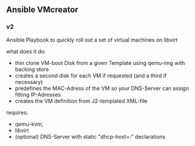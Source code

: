 ## Ansible VMcreator
### v2

Ansible Playbook to quickly roll out a set of virtual machines on libvirt

what does it do:
* thin clone VM-boot Disk from a given Template using qemu-img with backing store
* creates a second disk for each VM if requested (and a third if necessary)
* predefines the MAC-Adress of the VM so your DNS-Server can assign fitting IP-Adresses
* creates the VM definition from J2-templated XML-file

requires:
* qemu-kvm,
* libvirt
* (optional) DNS-Server with static "dhcp-host=<MAC>:<IP>" declarations

